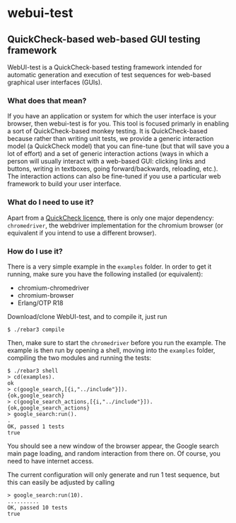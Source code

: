 # webui-test
## QuickCheck-based web-based GUI testing framework

WebUI-test is a QuickCheck-based testing framework intended for
automatic generation and execution of test sequences for web-based
graphical user interfaces (GUIs).

### What does that mean?

If you have an application or system for which the user interface is
your browser, then webui-test is for you. This tool is focused
primarly in enabling a sort of QuickCheck-based monkey testing. It is
QuickCheck-based because rather than writing unit tests, we provide a
generic interaction model (a QuickCheck model) that you can fine-tune
(but that will save you a lot of effort) and a set of generic
interaction actions (ways in which a person will usually interact with
a web-based GUI: clicking links and buttons, writing in textboxes,
going forward/backwards, reloading, etc.).  The interaction actions
can also be fine-tuned if you use a particular web framework to build
your user interface.

### What do I need to use it?

Apart from a [QuickCheck licence](http://quviq.com), there is only one
  major dependency: `chromedriver`, the webdriver implementation for
  the chromium browser (or equivalent if you intend to use a different
  browser).
  
### How do I use it?
  
There is a very simple example in the `examples` folder. In order to
get it running, make sure you have the following installed (or
equivalent):

* chromium-chromedriver
* chromium-browser
* Erlang/OTP R18

Download/clone WebUI-test, and to compile it, just run

```
$ ./rebar3 compile
```

Then, make sure to start the `chromedriver` before you run the
example. The example is then run by opening a shell, moving into the
`examples` folder, compiling the two modules and running the tests:

```
$ ./rebar3 shell
> cd(examples).
ok
> c(google_search,[{i,"../include"}]).
{ok,google_search}
> c(google_search_actions,[{i,"../include"}]).
{ok,google_search_actions}
> google_search:run().
.
OK, passed 1 tests
true
```

You should see a new window of the browser appear, the Google search
main page loading, and random interaction from there on. Of course,
you need to have internet access.

The current configuration will only generate and run 1 test sequence,
but this can easily be adjusted by calling

```
> google_search:run(10).
..........
OK, passed 10 tests
true
```
